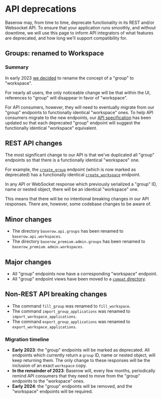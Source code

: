 # API deprecations

Baserow may, from time to time, deprecate functionality in its REST and/or Websocket 
API. To ensure that your application runs smoothly, and without downtime, we will use this
page to inform API integrators of what features are deprecated, and how long we'll
support compatibility for.

## Groups: renamed to Workspace

### Summary

In early 2023 [we decided](https://gitlab.com/bramw/baserow/-/issues/1303) to rename 
the concept of a "group" to "workspace".

For nearly all users, the only noticeable change will be that within the UI, references
to "group" will disappear in favor of "workspace".

For API consumers, however, they will need to eventually migrate from our "group"
endpoints to functionally identical "workspace" ones. To help API consumers migrate to
the new endpoints, our [API specification](https://api.baserow.io/api/redoc/) has been
updated so that each deprecated "group" endpoint will suggest the functionally identical
"workspace" equivalent.

## REST API changes

The most significant change to our API is that we've duplicated all "group"
endpoints so that there is a functionally identical "workspace" one.

For example, the [`create_group`](https://api.baserow.io/api/redoc/#tag/Groups/operation/create_group)
endpoint (which is now marked as deprecated) has a functionally identical
[`create_workspace`](https://api.baserow.io/api/redoc/#tag/Workspaces/operation/list_workspaces) endpoint.

In any API or WebSocket response which previously serialized a "group" ID, name or
nested object, there will be an identical "workspace" one.

This means that there will be no intentional breaking changes in our API responses.
There are, however, some codebase changes to be aware of.

## Minor changes

- The directory `baserow.api.groups` has been renamed to `baserow.api.workspaces`.
- The directory `baserow_premium.admin.groups` has been renamed to `baserow_premium`.
  `admin.workspaces`.

## Major changes

- All "group" endpoints now have a corresponding "workspace" endpoint.
- All "group" endpoint views have been moved to a [`compat` directory](https://gitlab.com/bramw/baserow/-/tree/develop/backend/src/baserow/compat).

## Non-REST API breaking changes

- The command `fill_group` was renamed to `fill_workspace`.
- The command `import_group_applications` was renamed to `import_workspace_applications`.
- The command `export_group_applications` was renamed to
  `export_workspace_applications`.

### Migration timeline

- **Early 2023**: the "group" endpoints will be marked as deprecated. All endpoints 
  which currently return a `group` ID, name or nested object, will keep returning 
  them. The only change to these responses will be the inclusion of an exact 
  `workspace` copy.
- **In the remainder of 2023**: Baserow will, every few months, periodically remind API 
  consumers that they need to move from the "group" endpoints to the "workspace" ones.
- **Early 2024**: the "group" endpoints will be removed, and the "workspace" endpoints 
  will be required.
